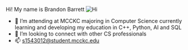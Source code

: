 Hi! My name is Brandon Barrett ![Hi](https://github.com/BvBarrett/BvBarrett/assets/147216335/0f1c7f88-3233-4361-bed7-110913cef4f8)

- 🌱 I’m attending at MCCKC majoring in Computer Science currently learning and developing my education in C++, Python, AI and SQL
- 💞️ I’m looking to connect with other CS professionals 
- 📫 s1543012@student.mcckc.edu

<!---
BvBarrett/BvBarrett is a ✨ special ✨ repository because its `README.md` (this file) appears on your GitHub profile.
You can click the Preview link to take a look at your changes.
--->
